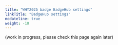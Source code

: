 ```yaml
---
title: "WHY2025 badge BadgeHub settings"
linkTitle: "BadgeHub settings"
nodateline: true
weight: -10
---
```


(work in progress, please check this page again later)
